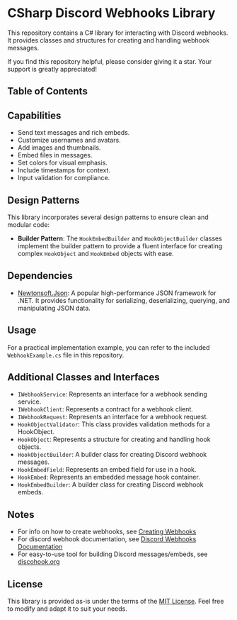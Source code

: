 # CSharp Discord Webhooks Library

This repository contains a C# library for interacting with Discord webhooks. It provides classes and structures for creating and handling webhook messages.

If you find this repository helpful, please consider giving it a star. Your support is greatly appreciated!

## Table of Contents

## Capabilities

- Send text messages and rich embeds.
- Customize usernames and avatars.
- Add images and thumbnails.
- Embed files in messages.
- Set colors for visual emphasis.
- Include timestamps for context.
- Input validation for compliance.

## Design Patterns

This library incorporates several design patterns to ensure clean and modular code:

- **Builder Pattern**: The `HookEmbedBuilder` and `HookObjectBuilder` classes implement the builder pattern to provide a fluent interface for creating complex `HookObject` and `HookEmbed` objects with ease.

## Dependencies

- [Newtonsoft.Json](https://www.newtonsoft.com/json): A popular high-performance JSON framework for .NET. It provides functionality for serializing, deserializing, querying, and manipulating JSON data.

## Usage

For a practical implementation example, you can refer to the included `WebhookExample.cs` file in this repository.

## Additional Classes and Interfaces

- `IWebhookService`: Represents an interface for a webhook sending service.
- `IWebhookClient`: Represents a contract for a webhook client.
- `IWebhookRequest`: Represents an interface for a webhook request.
- `HookObjectValidator`: This class provides validation methods for a HookObject.
- `HookObject`: Represents a structure for creating and handling hook objects.
- `HookObjectBuilder`: A builder class for creating Discord webhook messages.
- `HookEmbedField`: Represents an embed field for use in a hook.
- `HookEmbed`: Represents an embedded message hook container.
- `HookEmbedBuilder`: A builder class for creating Discord webhook embeds.

## Notes

- For info on how to create webhooks, see [Creating Webhooks](https://support.discord.com/hc/en-us/articles/228383668-Intro-to-Webhooks)
- For discord webhook documentation, see [Discord Webhooks Documentation](https://discord.com/developers/docs/resources/webhook)
- For easy-to-use tool for building Discord messages/embeds, see [discohook.org](https://discohook.org/)

## License

This library is provided as-is under the terms of the [MIT License](LICENSE.md). Feel free to modify and adapt it to suit your needs.
